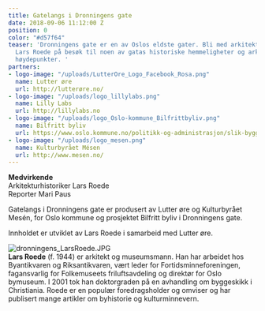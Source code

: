 ```yaml
---
title: Gatelangs i Dronningens gate
date: 2018-09-06 11:12:00 Z
position: 0
color: "#d57f64"
teaser: 'Dronningens gate er en av Oslos eldste gater. Bli med arkitekturhistoriker
  Lars Roede på besøk til noen av gatas historiske hemmeligheter og arkitektoniske
  høydepunkter. '
partners:
- logo-image: "/uploads/LutterOre_Logo_Facebook_Rosa.png"
  name: Lutter øre
  url: http://lutterøre.no/
- logo-image: "/uploads/logo_lillylabs.png"
  name: Lilly Labs
  url: http://lillylabs.no
- logo-image: "/uploads/logo_Oslo-kommune_Bilfrittbyliv.png"
  name: Bilfritt byliv
  url: https://www.oslo.kommune.no/politikk-og-administrasjon/slik-bygger-vi-oslo/bilfritt-byliv/
- logo-image: "/uploads/logo_mesen.png"
  name: Kulturbyrået Mésen
  url: http://www.mesen.no/
---
```


**Medvirkende**  
Arkitekturhistoriker Lars Roede  
Reporter Mari Paus  


Gatelangs i Dronningens gate er produsert av Lutter øre og Kulturbyrået Mesén, for Oslo kommune og prosjektet Bilfritt byliv i Dronningens gate.


Innholdet er utviklet av Lars Roede i samarbeid med Lutter øre.

![dronningens_LarsRoede.JPG](/uploads/dronningens_LarsRoede.JPG)  
**Lars Roede** (f. 1944) er arkitekt og museumsmann. Han har arbeidet hos Byantikvaren og Riksantikvaren, vært leder for Fortidsminneforeningen, fagansvarlig for Folkemuseets friluftsavdeling og direktør for Oslo bymuseum. I 2001 tok han doktorgraden på en avhandling om byggeskikk i Christiania. Roede er en populær foredragsholder og omviser og har publisert mange artikler om byhistorie og kulturminnevern.
